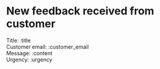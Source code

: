 # New feedback received from customer

Title: :title  
Customer email: :customer_email  
Message: :content  
Urgency: :urgency  
